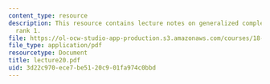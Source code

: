 ```yaml
---
content_type: resource
description: This resource contains lecture notes on generalized complex branes of
  rank 1.
file: https://ol-ocw-studio-app-production.s3.amazonaws.com/courses/18-969-topics-in-geometry-dirac-geometry-fall-2006/3d22c970ece7be5120c901fa974c0bbd_lecture20.pdf
file_type: application/pdf
resourcetype: Document
title: lecture20.pdf
uid: 3d22c970-ece7-be51-20c9-01fa974c0bbd
---
```

